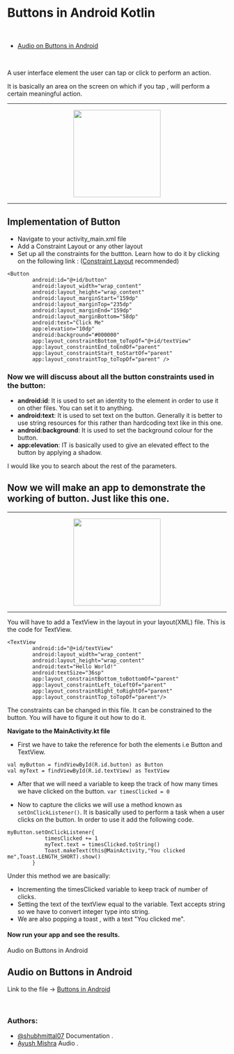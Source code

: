 
# Buttons in Android Kotlin

<br>

* [Audio on Buttons in Android](#Audio-on-Buttons-in-Android)

<br>

A user interface element the user can tap or click to perform an action.

It is basically an area on the screen on which if you tap , will perform a certain meaningful action.
<hr>
<p align = "center">
<img src = "https://user-images.githubusercontent.com/59731205/135919821-941b5975-28ff-4e3d-aadc-ad0b219d4d2a.jpg" width = 200>
<p/>
<hr>

## Implementation of Button
* Navigate to your activity_main.xml file
* Add a Constraint Layout or any other layout 
* Set up all the constraints for the buttton. Learn how to do it by clicking on the following link : ([Constraint Layout](https://github.com/girlscript/winter-of-contributing/blob/Android_Development_With_Kotlin/Android_Development_with_Kotlin/07.%20View%20Groups/07.4%20Constraint%20Layout.md) recommended)

```
<Button
        android:id="@+id/button"
        android:layout_width="wrap_content"
        android:layout_height="wrap_content"
        android:layout_marginStart="159dp"
        android:layout_marginTop="235dp"
        android:layout_marginEnd="159dp"
        android:layout_marginBottom="58dp"
        android:text="Click Me"
        app:elevation="10dp"
        android:background="#000000"
        app:layout_constraintBottom_toTopOf="@+id/textView"
        app:layout_constraintEnd_toEndOf="parent"
        app:layout_constraintStart_toStartOf="parent"
        app:layout_constraintTop_toTopOf="parent" />

```

### Now we will discuss about all the button constraints used in the button:

* __android:id__: It is used to set an identity to the element in order to use it on other files. You can set it to anything.
* __android:text__: It is used to set text on the button. Generally it is better to use string resources for this rather than hardcoding text like in this one.
* __android:background__: It is used to set the background colour for the button.
* __app:elevation__: IT is basically used to give an elevated effect to the button by applying a shadow.

I would like you to search about the rest of the parameters.

## Now we will make an app to demonstrate the working of button. Just like this one.
<hr>
<p align = "center">
<img src = "https://user-images.githubusercontent.com/59731205/135924002-d37c05c4-a857-4029-a2b5-3f394dc5359f.gif" width = 200>
<p/>
<hr>

You will have to add a TextView in the layout in your layout(XML) file. This is the code for TextView.
```
<TextView
        android:id="@+id/textView"
        android:layout_width="wrap_content"
        android:layout_height="wrap_content"
        android:text="Hello World!"
        android:textSize="36sp"
        app:layout_constraintBottom_toBottomOf="parent"
        app:layout_constraintLeft_toLeftOf="parent"
        app:layout_constraintRight_toRightOf="parent"
        app:layout_constraintTop_toTopOf="parent"/>
```
The constraints can be changed in this file. It can be constrained to the button. You will have to figure it out how to do it.

**Navigate to the MainActivity.kt file**
* First we have to take the reference for both the elements i.e Button and TextView.

```
val myButton = findViewById(R.id.button) as Button
val myText = findViewById(R.id.textView) as TextView
```
* After that we will need a variable to keep the track of how many times we have clicked on the button.
`var timesClicked = 0`

* Now to capture the clicks we will use a method known as `setOnClickListener()`. It is basically used to perform a task when a user clicks on the button.
In order to use it add the following code.

```
myButton.setOnClickListener{
            timesClicked += 1
            myText.text = timesClicked.toString()
            Toast.makeText(this@MainActivity,"You clicked me",Toast.LENGTH_SHORT).show()
        }
```
Under this method we are basically:
* Incrementing the timesClicked variable to keep track of number of clicks.
* Setting the text of the textView equal to the variable. Text accepts string so we have to convert integer type into string.
* We are also popping a toast , with a text "You clicked me".

#### Now run your app and see the results.

Audio on Buttons in Android
<br>


## Audio on Buttons in Android

Link to the file -> <a href="https://drive.google.com/file/d/1raxx37efLtw-h395L5DQTGvLLrUPbmPk/view?usp=sharing">Buttons in Android</a>


<br>



### Authors:
- [@shubhmittal07](https://github.com/shubhmittal07) Documentation .
- [Ayush Mishra](https://github.com/ayush-sleeping) Audio .

